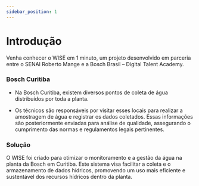 ```yaml
---
sidebar_position: 1
---
```


# Introdução

Venha conhecer o WISE em 1 minuto, um projeto desenvolvido em parceria entre o SENAI Roberto Mange e a Bosch Brasil – Digital Talent Academy.

### Bosch Curitiba

- Na Bosch Curitiba, existem diversos pontos de coleta de água distribuídos por toda a planta.

 - Os técnicos são responsáveis por visitar esses locais para realizar a amostragem de água e registrar os dados coletados. Essas informações são posteriormente enviadas para análise de qualidade, assegurando o cumprimento das normas e regulamentos legais pertinentes.

### Solução

O WISE foi criado para otimizar o monitoramento e a gestão da água na planta da Bosch em Curitiba. Este sistema visa facilitar a coleta e o armazenamento de dados hídricos, promovendo um uso mais eficiente e sustentável dos recursos hídricos dentro da planta.